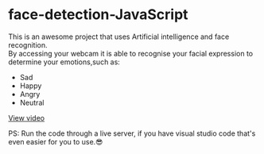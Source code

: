 # face-detection-JavaScript

This is an awesome project that uses Artificial intelligence and face recognition.
<br>
By accessing your webcam it is able to recognise your facial expression to determine your emotions,such as:
<ul>
  <li>Sad</li>
  <li>Happy</li>
  <li>Angry</li>
  <li>Neutral</li>
</ul>
<a href ="https://www.youtube.com/watch?v=CVClHLwv-4I&t=615s"> View video</a>

PS: Run the code through a live server, if you have visual studio code that's even easier for you to use.😎
